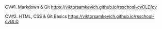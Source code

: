 CV#1. Markdown & Git
https://viktorsamkevich.github.io/rsschool-cvOLD/cv

CV#2. HTML, CSS & Git Basics
https://viktorsamkevich.github.io/rsschool-cvOLD
